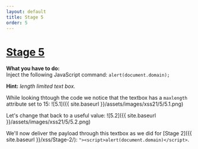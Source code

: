 ```yaml
---
layout: default
title: Stage 5
order: 5
---
```



# [Stage 5](https://xss-quiz.int21h.jp/stage--5.php)

**What you have to do:**  
Inject the following JavaScript command: `alert(document.domain);`

**Hint:** *length limited text box.*

While looking thtough the code we notice that the textbox has a `maxlength` attribute set to 15:
![5.1]({{ site.baseurl }}/assets/images/xss21/5/5.1.png)

Let's change that back to a useful value:
![5.2]({{ site.baseurl }}/assets/images/xss21/5/5.2.png)

We'll now deliver the payload through this textbox as we did for [Stage 2]({{ site.baseurl }}/xss/Stage-2/):
`"><script>alert(document.domain)</script>`.